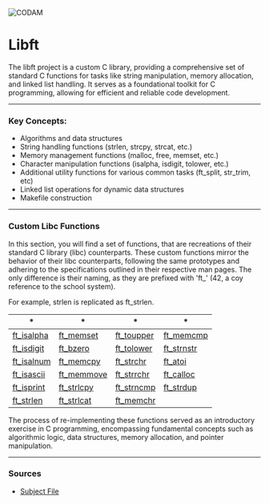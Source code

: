 <img src="https://i.imgur.com/HG66CCx.png?raw=true" alt="CODAM" style="max-width: 50%;">

# Libft
The libft project is a custom C library, providing a comprehensive set of standard C functions for tasks like string manipulation, memory allocation, and linked list handling. It serves as a foundational toolkit for C programming, allowing for efficient and reliable code development.

---
### Key Concepts:
- Algorithms and data structures
- String handling functions (strlen, strcpy, strcat, etc.)
- Memory management functions (malloc, free, memset, etc.)
- Character manipulation functions (isalpha, isdigit, tolower, etc.)
- Additional utility functions for various common tasks (ft_split, str_trim, etc)
- Linked list operations for dynamic data structures
- Makefile construction
---
### Custom Libc Functions
In this section, you will find a set of functions, that are recreations of their standard C library (libc) counterparts. These custom functions mirror the behavior of their libc counterparts, following the same prototypes and adhering to the specifications outlined in their respective man pages. The only difference is their naming, as they are prefixed with 'ft_' (42, a coy reference to the school system).

For example, strlen is replicated as ft_strlen.

|                                   *                                                |                                         *                              |                                            *                                  |                                       *                             |    
|-----------------------------------------------------------------------------------|-----------------------------------------------------------------------|------------------------------------------------------------------------------|------------------------------------------------------------------------|
| [ft_isalpha](https://github.com/arommers/libft/blob/master/src/ft_isalpha.c)| [ft_memset](https://github.com/arommers/libft/blob/master/src/ft_memset.c)|[ft_toupper](https://github.com/arommers/libft/blob/master/src/ft_toupper.c)|[ft_memcmp](https://github.com/arommers/libft/blob/master/src/ft_memcmp.c)|
| [ft_isdigit](https://github.com/arommers/libft/blob/master/src/ft_isdigit.c)| [ft_bzero](https://github.com/arommers/libft/blob/master/src/ft_bzero.c)|[ft_tolower](https://github.com/arommers/libft/blob/master/src/ft_tolower.c)|[ft_strnstr](https://github.com/arommers/libft/blob/master/src/ft_strnstr.c)|
| [ft_isalnum](https://github.com/arommers/libft/blob/master/src/ft_isalnum.c)| [ft_memcpy](https://github.com/arommers/libft/blob/master/src/ft_memcpy.c)|[ft_strchr](https://github.com/arommers/libft/blob/master/src/ft_strchr.c)|[ft_atoi](https://github.com/arommers/libft/blob/master/src/ft_atoi.c)|
| [ft_isascii](https://github.com/arommers/libft/blob/master/src/ft_isascii.c)| [ft_memmove](https://github.com/arommers/libft/blob/master/src/ft_memmove.c)|[ft_strrchr](https://github.com/arommers/libft/blob/master/src/ft_strrchr.c)|[ft_calloc](https://github.com/arommers/libft/blob/master/src/ft_calloc.c)|
| [ft_isprint](https://github.com/arommers/libft/blob/master/src/ft_isprint.c)| [ft_strlcpy](https://github.com/arommers/libft/blob/master/src/ft_strlcpy.c)|[ft_strncmp](https://github.com/arommers/libft/blob/master/src/ft_strncmp.c)|[ft_strdup](https://github.com/arommers/libft/blob/master/src/ft_strdup.c)|
| [ft_strlen](https://github.com/arommers/libft/blob/master/src/ft_strlen.c)| [ft_strlcat](https://github.com/arommers/libft/blob/master/src/ft_strlcat.c)|[ft_memchr](https://github.com/arommers/libft/blob/master/src/ft_memchr.c)

The process of re-implementing these functions served as an introductory exercise in C programming, encompassing fundamental concepts such as algorithmic logic, data structures, memory allocation, and pointer manipulation.  

---
### Sources
- [Subject File](https://cdn.intra.42.fr/pdf/pdf/95631/en.subject.pdf)
